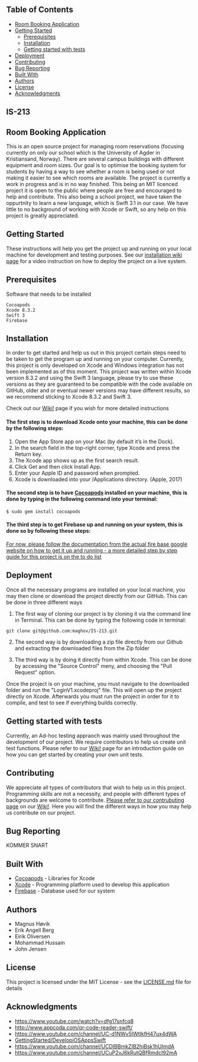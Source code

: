 ## Table of Contents

* [Room Booking Application](#room-booking-application)
* [Getting Started](#getting-started)
   * [Prerequisites](#prerequisites)
   * [Installation](#installation)
   * [Getting started with tests](#getting-started-with-tests)
* [Deployment](#deployment)
* [Contributing](#contributing)
* [Bug Reporting](#bug-reporting)
* [Built With](#built-With)
* [Authors](#authors)
* [License](#license)
* [Acknowledgments](#acknowledgments)

## IS-213
## Room Booking Application
This is an open source project for managing room reservations (focusing currently on only our school which is the University of Agder in Kristiansand, Norway). There are several campus buildings with different equipment and room sizes. Our goal is to optimise the booking system for students by having a way to see whether a room is being used or not making it easier to see which rooms are available. The project is currently a work in progress and is in no way finished. This being an MIT licenced project it is open to the public where people are free and encouraged to help and contribute. This also being a school project, we have taken the oppurtnity to learn a new language, which is Swift 3.1 in our case. We have little to no background of working with Xcode or Swift, so any help on this project is greatly appreciated.

## Getting Started
These instructions will help you get the project up and running on your local machine for development and testing purposes. See our [installation wiki page](https://github.com/maghov/IS-213/wiki/Installation) for a video instruction on how to deploy the project on a live system.

## Prerequisites
Software that needs to be installed
```
Cocoapods 
Xcode 8.3.2
Swift 3
Firebase 
```

## Installation
In order to get started and help us out in this project certain steps need to be taken to get the program up and running on your computer. Currently, this project is only developed on Xcode and Windows integration has not been implemented as of this moment. 
This project was written within Xcode version 8.3.2 and using the Swift 3 language, please try to use these versions as they are guaranteed to be compatible with the code available on GitHub, older and or eventual newer versions may have different results, so we recommend sticking to Xcode 8.3.2 and Swift 3.

Check out our [Wiki!](https://github.com/maghov/IS-213/wiki) page if you wish for more detailed instructions

#### The first step is to download Xcode onto your machine, this can be done by the following steps: 
1.	Open the App Store app on your Mac (by default it’s in the Dock).
2.	In the search field in the top-right corner, type Xcode and press the Return key.
3.	The Xcode app shows up as the first search result.
4.	Click Get and then click Install App.
5.	Enter your Apple ID and password when prompted.
6.	Xcode is downloaded into your /Applications directory. (Apple, 2017)

#### The second step is to have [Cocoapods](https://cocoapods.org) installed on your machine, this is done by typing in the following command into your terminal: 

```$ sudo gem install cocoapods```

#### The third step is to get Firebase up and running on your system, this is done so by following these steps: 
[For now, please follow the documentation from the actual fire base google website on how to get it up and running - a more detailed step by step guide for this project is on the to do list]( https://firebase.google.com/docs/ios/setup)

## Deployment 
Once all the necessary programs are installed on your local machine, you may then clone or download the project directly from our GitHub. This can be done in three different ways

1. The first way of cloning our project is by cloning it via the command line in Terminal. This can be done by typing the following code in terminal: 

 ```git clone git@github.com:maghov/IS-213.git```
 
 2. The second way is by downloading a zip file directly from our Github and extracting the downloaded files from the Zip folder
 
 3. The third way is by doing it directly from within Xcode. This can be done by accessing the "Source Control" meny, and choosing the "Pull Request" option. 
 
Once the project is on your machine, you must navigate to the downloaded folder and run the "LoginV1.xcodeproj" file. This will open up the project directly on Xcode. Afterwards you must run the project in order for it to compile, and test to see if everything builds correctly. 

## Getting started with tests
Currently, an Ad-hoc testing appraoch was mainly used throughout the development of our project. We require contributors to help us create unit test functions. Please refer to our [Wiki!](https://github.com/maghov/IS-213/wiki) page for an introduction guide on how you can get started by creating your own unit tests. 

## Contributing
We appreciate all types of contributors that wish to help us in this project. Programming skills are not a necessity, and people with different types of backgrounds are welcome to contribute. [Please refer to our contrubuting page](https://github.com/maghov/IS-213/wiki/Contributing) on our [Wiki!](https://github.com/maghov/IS-213/wiki). Here you will find the different ways in how you may help us contribute on our project.

## Bug Reporting

KOMMER SNART

## Built With

* [Cocoapods](https://cocoapods.org) - Libraries for Xcode
* [Xcode](https://maven.apache.org/) - Programming platform used to develop this application
* [Firebase](https://firebase.google.com) - Database used for our system

## Authors

* Magnus Høvik 
* Erik Angell Berg 
* Eirik Oliversen
* Mohammad Hussain
* John Jensen


## License
This project is licensed under the MIT License - see the [LICENSE.md](https://github.com/maghov/IS-213/blob/master/LICENSE.txt) file for details

## Acknowledgments

* https://www.youtube.com/watch?v=dfg17snfcq8 
* http://www.appcoda.com/qr-code-reader-swift/ 
* https://www.youtube.com/channel/UC-d1NWv5IWtIkfH47ux4dWA
* [GettingStarted/DevelopiOSAppsSwift](https://developer.apple.com/library/content/referencelibrary/GettingStarted/DevelopiOSAppsSwift/BuildABasicUI.html#//apple_ref/doc/uid/TP40015214-CH5-SW1)
* https://www.youtube.com/channel/UCDIBBmkZIB2hjBsk1hUImdA
* https://www.youtube.com/channel/UCuP2vJ6kRutQBfRmdcI92mA
